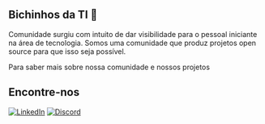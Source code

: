 ## Bichinhos da TI 👋

Comunidade surgiu com intuito de dar visibilidade para o pessoal iniciante na área de tecnologia. Somos uma comunidade que produz projetos open source para que isso seja possível.

Para saber mais sobre nossa comunidade e nossos projetos

## Encontre-nos

[![LinkedIn](https://img.shields.io/badge/LinkedIn-0077B5?style=for-the-badge&logo=linkedin&logoColor=white)](https://www.linkedin.com/company/bichinhos-da-ti/)  [![Discord](https://img.shields.io/badge/Discord-5865F2?style=for-the-badge&logo=discord&logoColor=white)](https://discord.gg/QCdwqaRj4j)

